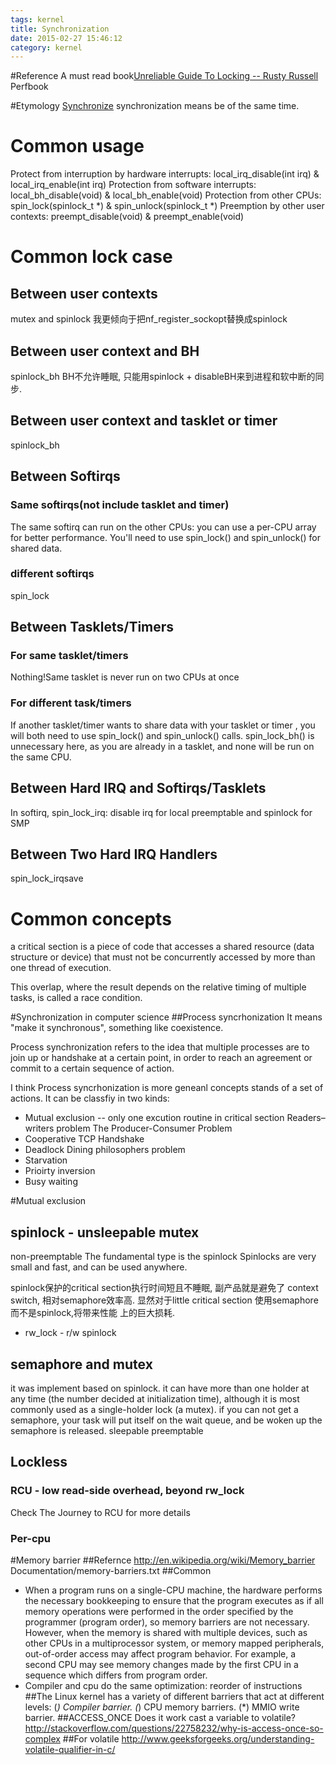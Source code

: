 ```yaml
---
tags: kernel
title: Synchronization
date: 2015-02-27 15:46:12
category: kernel
---
```


#Reference
A must read book[Unreliable Guide To Locking -- Rusty Russell](https://www.kernel.org/pub/linux/kernel/people/rusty/kernel-locking/index.html)
Perfbook

#Etymology
[Synchronize](http://www.etymonline.com/index.php?term=synchronize)
synchronization means be of the same time.

# Common usage
Protect from interruption by hardware interrupts:
        local_irq_disable(int irq) & local_irq_enable(int irq)
Protection from software interrupts:
        local_bh_disable(void) & local_bh_enable(void)
Protection from other CPUs:
        spin_lock(spinlock_t *) & spin_unlock(spinlock_t *)
Preemption by other user contexts:
        preempt_disable(void) & preempt_enable(void) 

# Common lock case
## Between user contexts
mutex and spinlock
我更倾向于把nf_register_sockopt替换成spinlock

## Between user context and BH
spinlock_bh
BH不允许睡眠, 只能用spinlock + disableBH来到进程和软中断的同步.

## Between user context and tasklet or timer
spinlock_bh

## Between Softirqs
### Same softirqs(not include tasklet and timer)
The same softirq can run on the other CPUs: you can use a per-CPU array for better performance.
You'll need to use spin_lock() and spin_unlock() for shared data.

### different softirqs
spin_lock

## Between Tasklets/Timers
### For same tasklet/timers
Nothing!Same tasklet is never run on two CPUs at once
### For different task/timers
If another tasklet/timer wants to share data with your tasklet or timer , 
you will both need to use spin_lock() and spin_unlock() calls. 
spin_lock_bh() is unnecessary here, as you are already in a tasklet, 
and none will be run on the same CPU.
## Between Hard IRQ and Softirqs/Tasklets
In softirq, spin_lock_irq: disable irq for local preemptable and spinlock for SMP
## Between Two Hard IRQ Handlers
spin_lock_irqsave

# Common concepts
a critical section is a piece of code that accesses a shared resource 
(data structure or device) that must not be concurrently accessed by more than one thread of execution.

This overlap, where the result depends on the relative timing of multiple tasks, is called a race condition. 

#Synchronization in computer science
##Process syncrhonization
It means "make it synchronous", something like coexistence.

Process synchronization refers to the idea that multiple processes are to join up or handshake at a certain point, 
in order to reach an agreement or commit to a certain sequence of action.

I think Process syncrhonization is more geneanl concepts stands of a set of actions. 
It can be classfiy in two kinds:
* Mutual exclusion -- only one excution routine in  critical section
Readers–writers problem
The Producer-Consumer Problem 
* Cooperative
TCP Handshake 
* Deadlock
Dining philosophers problem
* Starvation
* Prioirty inversion
* Busy waiting

#Mutual exclusion
## spinlock - unsleepable mutex
non-preemptable
The fundamental type is the spinlock
Spinlocks are very small and fast, and can be used anywhere.

spinlock保护的critical section执行时间短且不睡眠, 副产品就是避免了
context switch, 相对semaphore效率高.
显然对于little critical section 使用semaphore而不是spinlock,将带来性能
上的巨大损耗.
* rw_lock - r/w spinlock
## semaphore and mutex
it was implement based on spinlock.
it can have more than one holder at any time (the number decided at initialization time), 
although it is most commonly used as a single-holder lock (a mutex).
if you can not get a semaphore, your task will put itself on the wait queue, and be woken 
up the semaphore is released.
sleepable
preemptable

## Lockless
### RCU - low read-side overhead, beyond rw_lock
Check The Journey to RCU for more details
### Per-cpu

#Memory barrier
##Refernce
http://en.wikipedia.org/wiki/Memory_barrier
Documentation/memory-barriers.txt
##Common
* When a program runs on a single-CPU machine, the hardware performs the necessary bookkeeping 
to ensure that the program executes as if all memory operations were performed in the order 
specified by the programmer (program order), so memory barriers are not necessary. 
However, when the memory is shared with multiple devices, such as other CPUs in a multiprocessor 
system, or memory mapped peripherals, out-of-order access may affect program behavior. 
For example, a second CPU may see memory changes made by the first CPU in a sequence which differs from program order.
* Compiler and cpu do the same optimization: reorder of instructions
##The Linux kernel has a variety of different barriers that act at different
levels:
  (*) Compiler barrier.
  (*) CPU memory barriers.
  (*) MMIO write barrier.
##ACCESS_ONCE
Does it work cast a variable to volatile?
http://stackoverflow.com/questions/22758232/why-is-access-once-so-complex
##For volatile
http://www.geeksforgeeks.org/understanding-volatile-qualifier-in-c/
